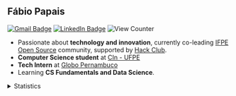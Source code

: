 ## Fábio Papais

[![Gmail Badge](https://img.shields.io/badge/-Gmail-c14438?style=flat-square&logo=Gmail&logoColor=white&link=mailto:fabiopapais@hotmail.com)](mailto:fabiopapais@hotmail.com)
[![LinkedIn Badge](https://img.shields.io/badge/-LinkedIn-2867B2?style=flat-square&labelColor=2867B2&logo=linkedin&logoColor=white&link=https://www.linkedin.com/in/fabiopapais)](https://www.linkedin.com/in/fabiopapais)
![View Counter](https://komarev.com/ghpvc/?username=fabiopapais&style=flat-square)

- Passionate about **technology and innovation**, currently co-leading [IFPE Open Source](https://github.com/ifpeopensource) community, supported by [Hack Club](https://hackclub.com/).
- **Computer Science student** at [CIn - UFPE](https://portal.cin.ufpe.br/)
- **Tech Intern** at [Globo Pernambuco](https://somos.globo.com/)
- Learning **CS Fundamentals and Data Science**.

<details>
<summary>Statistics</summary>
<br>
    <a>
      <img align="center" src="https://github-readme-stats.vercel.app/api?username=fabiopapais&layout=compact&show_icons=true&title_color=fff&icon_color=79ff97&text_color=9f9f9f&bg_color=151515" />
    </a>
    <br>
    <br>
    <a>
      <img align="center" src="https://github-readme-stats.vercel.app/api/top-langs/?username=fabiopapais&layout=compact&title_color=fff&icon_color=79ff97&text_color=9f9f9f&bg_color=151515" />
    </a>
 </details>
